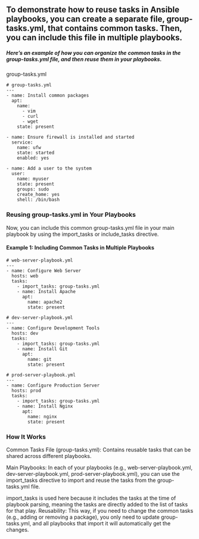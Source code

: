 ## To demonstrate how to reuse tasks in Ansible playbooks, you can create a separate file, group-tasks.yml, that contains common tasks. Then, you can include this file in multiple playbooks.

##### Here’s an example of how you can organize the common tasks in the group-tasks.yml file, and then reuse them in your playbooks.

group-tasks.yml
```
# group-tasks.yml
---
- name: Install common packages
  apt:
    name:
      - vim
      - curl
      - wget
    state: present

- name: Ensure firewall is installed and started
  service:
    name: ufw
    state: started
    enabled: yes

- name: Add a user to the system
  user:
    name: myuser
    state: present
    groups: sudo
    create_home: yes
    shell: /bin/bash
```
### Reusing group-tasks.yml in Your Playbooks

Now, you can include this common group-tasks.yml file in your main playbook by using the import_tasks or include_tasks directive.

#### Example 1: Including Common Tasks in Multiple Playbooks
```
# web-server-playbook.yml
---
- name: Configure Web Server
  hosts: web
  tasks:
    - import_tasks: group-tasks.yml
    - name: Install Apache
      apt:
        name: apache2
        state: present

```
```
# dev-server-playbook.yml
---
- name: Configure Development Tools
  hosts: dev
  tasks:
    - import_tasks: group-tasks.yml
    - name: Install Git
      apt:
        name: git
        state: present

```
```
# prod-server-playbook.yml
---
- name: Configure Production Server
  hosts: prod
  tasks:
    - import_tasks: group-tasks.yml
    - name: Install Nginx
      apt:
        name: nginx
        state: present

```


### How It Works
Common Tasks File (group-tasks.yml): Contains reusable tasks that can be shared across different playbooks.

Main Playbooks: In each of your playbooks (e.g., web-server-playbook.yml, dev-server-playbook.yml, prod-server-playbook.yml), you can use the import_tasks directive to import and reuse the tasks from the group-tasks.yml file.

import_tasks is used here because it includes the tasks at the time of playbook parsing, meaning the tasks are directly added to the list of tasks for that play.
Reusability: This way, if you need to change the common tasks (e.g., adding or removing a package), you only need to update group-tasks.yml, and all playbooks that import it will automatically get the changes.
